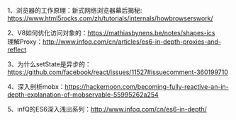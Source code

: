 1、浏览器的工作原理：新式网络浏览器幕后揭秘: https://www.html5rocks.com/zh/tutorials/internals/howbrowserswork/


2、V8如何优化访问对象的：https://mathiasbynens.be/notes/shapes-ics  \
   理解Proxy：http://www.infoq.com/cn/articles/es6-in-depth-proxies-and-reflect

3、为什么setState是异步的：https://github.com/facebook/react/issues/11527#issuecomment-360199710

4、深入剖析mobx：https://hackernoon.com/becoming-fully-reactive-an-in-depth-explanation-of-mobservable-55995262a254

5、infQ的ES6深入浅出系列：http://www.infoq.com/cn/es6-in-depth/
